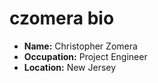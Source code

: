# czomera bio

- **Name:** Christopher Zomera
- **Occupation:** Project Engineer
- **Location:** New Jersey
